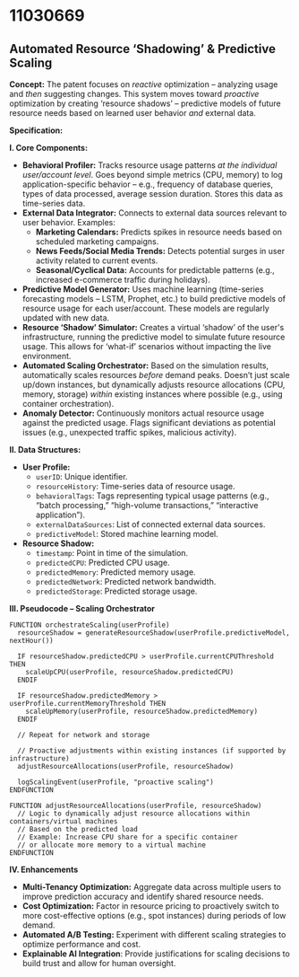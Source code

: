 # 11030669

## Automated Resource ‘Shadowing’ & Predictive Scaling

**Concept:** The patent focuses on *reactive* optimization – analyzing usage and *then* suggesting changes. This system moves toward *proactive* optimization by creating ‘resource shadows’ – predictive models of future resource needs based on learned user behavior *and* external data.

**Specification:**

**I. Core Components:**

*   **Behavioral Profiler:** Tracks resource usage patterns *at the individual user/account level*. Goes beyond simple metrics (CPU, memory) to log application-specific behavior – e.g., frequency of database queries, types of data processed, average session duration. Stores this data as time-series data.
*   **External Data Integrator:** Connects to external data sources relevant to user behavior. Examples:
    *   **Marketing Calendars:** Predicts spikes in resource needs based on scheduled marketing campaigns.
    *   **News Feeds/Social Media Trends:** Detects potential surges in user activity related to current events.
    *   **Seasonal/Cyclical Data:** Accounts for predictable patterns (e.g., increased e-commerce traffic during holidays).
*   **Predictive Model Generator:** Uses machine learning (time-series forecasting models – LSTM, Prophet, etc.) to build predictive models of resource usage for each user/account. These models are regularly updated with new data.
*   **Resource ‘Shadow’ Simulator:** Creates a virtual ‘shadow’ of the user's infrastructure, running the predictive model to simulate future resource usage. This allows for ‘what-if’ scenarios without impacting the live environment.
*   **Automated Scaling Orchestrator:** Based on the simulation results, automatically scales resources *before* demand peaks.  Doesn’t just scale up/down instances, but dynamically adjusts resource allocations (CPU, memory, storage) *within* existing instances where possible (e.g., using container orchestration).
*   **Anomaly Detector:** Continuously monitors actual resource usage against the predicted usage.  Flags significant deviations as potential issues (e.g., unexpected traffic spikes, malicious activity).

**II. Data Structures:**

*   **User Profile:**
    *   `userID`: Unique identifier.
    *   `resourceHistory`: Time-series data of resource usage.
    *   `behavioralTags`:  Tags representing typical usage patterns (e.g., “batch processing,” “high-volume transactions,” “interactive application”).
    *   `externalDataSources`: List of connected external data sources.
    *   `predictiveModel`:  Stored machine learning model.
*   **Resource Shadow:**
    *   `timestamp`: Point in time of the simulation.
    *   `predictedCPU`: Predicted CPU usage.
    *   `predictedMemory`: Predicted memory usage.
    *   `predictedNetwork`: Predicted network bandwidth.
    *   `predictedStorage`: Predicted storage usage.

**III. Pseudocode – Scaling Orchestrator**

```pseudocode
FUNCTION orchestrateScaling(userProfile)
  resourceShadow = generateResourceShadow(userProfile.predictiveModel, nextHour())
  
  IF resourceShadow.predictedCPU > userProfile.currentCPUThreshold THEN
    scaleUpCPU(userProfile, resourceShadow.predictedCPU)
  ENDIF
  
  IF resourceShadow.predictedMemory > userProfile.currentMemoryThreshold THEN
    scaleUpMemory(userProfile, resourceShadow.predictedMemory)
  ENDIF
  
  // Repeat for network and storage

  // Proactive adjustments within existing instances (if supported by infrastructure)
  adjustResourceAllocations(userProfile, resourceShadow)
  
  logScalingEvent(userProfile, "proactive scaling")
ENDFUNCTION

FUNCTION adjustResourceAllocations(userProfile, resourceShadow)
  // Logic to dynamically adjust resource allocations within containers/virtual machines
  // Based on the predicted load
  // Example: Increase CPU share for a specific container
  // or allocate more memory to a virtual machine
ENDFUNCTION
```

**IV. Enhancements**

*   **Multi-Tenancy Optimization:** Aggregate data across multiple users to improve prediction accuracy and identify shared resource needs.
*   **Cost Optimization:**  Factor in resource pricing to proactively switch to more cost-effective options (e.g., spot instances) during periods of low demand.
*   **Automated A/B Testing:**  Experiment with different scaling strategies to optimize performance and cost.
* **Explainable AI Integration**: Provide justifications for scaling decisions to build trust and allow for human oversight.